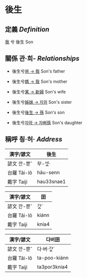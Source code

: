 # 後生
## 定義 _Definition_
[我](member1.md) 兮 後生 Son

## 關係 관·희- _Relationships_

- 後生兮[爸 → 我](member1.md) Son's father

- 後生兮[媽 → 我](member1.md) Son's mother

- 後生兮[某 → 新婦](member52.md) Son's wife

- 後生兮[姊妹 → 자와](member20.md) Son's sister

- 後生兮[後生 → 孫](member53.md) Son's son

- 後生兮[자와 → 자뻐孫](member54.md) Son's daughter



## 稱呼 칑·허· _Address_

漢字/諺文 | 後生
--- | ---
諺文 깐-뿐ˆ | ᄒᅷ-세ᇫ·
台羅 Tâi-lô | hāu-senn
戴字 Taiji | hau33snae1


漢字/諺文 | 囝
--- | ---
諺文 깐-뿐ˆ | 갸ᇫˊ
台羅 Tâi-lô | kiánn
戴字 Taiji | knia4


漢字/諺文 | 다버囝
--- | ---
諺文 깐-뿐ˆ | 다·버·갸ᇫˊ
台羅 Tâi-lô | ta-poo-kiánn
戴字 Taiji | ta3por3knia4


